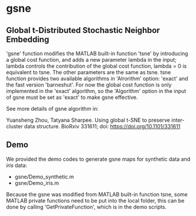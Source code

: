 # gsne
## Global t-Distributed Stochastic Neighbor Embedding
'gsne' function modifies the MATLAB built-in function 'tsne' by introducing a global cost function,
and adds a new parameter lambda in the input; lambda controls the contribution of the global cost function, lambda = 0 
is equivalent to tsne. The other parameters are the same as tsne. 
tsne function provides two available algorithms in 'Alrorithm' option: 'exact' and the fast version 'barneshut'.
For now the global cost function is only implemented in the 'exact' algorithm, 
so the 'Algorithm' option in the input of gsne must be set as 'exact' to make gsne effective.

See more details of gsne algorithm in: 

Yuansheng Zhou, Tatyana Sharpee. Using global t-SNE to preserve inter-cluster data structure. 
BioRxiv 331611; doi: https://doi.org/10.1101/331611

## Demo
We provided the demo codes to generate gsne maps for synthetic data and *iris* data:
* gsne/Demo_synthetic.m
* gsne/Demo_iris.m

Because the gsne was modified from MATLAB built-in function tsne, some MATLAB private functions need to
be put into the local folder, this can be done by calling 'GetPrivateFunction', which is in the demo scripts.

